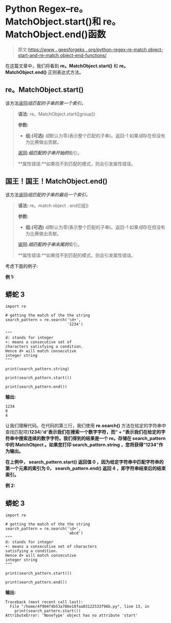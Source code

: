 # Python Regex–re。MatchObject.start()和 re。MatchObject.end()函数

> 原文:[https://www . geesforgeks . org/python-regex-re-match object-start-and-re-match object-end-functions/](https://www.geeksforgeeks.org/python-regex-re-matchobject-start-and-re-matchobject-end-functions/)

在这篇文章中，我们将看到 **re。MatchObject.start()** 和 **re。MatchObject.end()** 正则表达式方法。

## re。MatchObject.start()

该方法返回*组匹配的子串的第一个索引。*

> **语法:** re。MatchObject.start([group])
> 
> **参数:**
> 
> *   **组:(可选)** *组*默认为零(表示整个匹配的子串)。返回-1 如果*组*存在但没有为比赛做出贡献。
> 
> **返回:*组匹配的子串开始的***索引。
> 
> **属性错误:**如果找不到匹配的模式，则会引发属性错误。

## 国王！国王！MatchObject.end()

该方法返回*组匹配的子串的最后一个索引。*

> **语法:** re。match object . end([组])
> 
> **参数:**
> 
> *   **组:(可选)** *组*默认为零(表示整个匹配的子串)。返回-1 如果*组*存在但没有为比赛做出贡献。
> 
> **返回:*组匹配的子串末尾的***索引。
> 
> **属性错误:**如果找不到匹配的模式，则会引发属性错误。

考虑下面的例子:

**例 1:**

## 蟒蛇 3

```
import re

# getting the match of the the string
search_pattern = re.search('\d+',
                           '1234')

""" 
d: stands for integer
+: means a consecutive set of 
characters satisfying a condition. 
Hence d+ will match consecutive 
integer string 
"""

print(search_pattern.string)

print(search_pattern.start())

print(search_pattern.end())
```

**输出:**

```
1234
0
4
```

让我们理解代码。在代码的第三行，我们使用 **re.search()** 方法在给定的字符串中查找匹配项(**1234**)“**d**“**表示我们在搜索一个数字字符，而“ **+** ”表示我们在给定的字符串中搜索连续的数字字符。我们得到的结果是一个 **re。存储在 search_pattern 中的 MatchObject** 。如果您打印 **search_pattern.string** ，您将获得“1234”作为输出。**

**在上例中， **search_pattern.start()** 返回值 **0** ，因为给定字符串中匹配字符串的第一个元素的索引为 0， **search_pattern.end()** 返回 **4** ，即字符串结束后的结束索引。**

****例 2:****

## **蟒蛇 3**

```
import re

# getting the match of the the string
search_pattern = re.search('\d+',
                           'abcd')
""" 
d: stands for integer
+: means a consecutive set of characters 
satisfying a condition. 
Hence d+ will match consecutive 
integer string 
"""

print(search_pattern.start())

print(search_pattern.end())
```

****输出:****

```
Traceback (most recent call last):
  File "/home/4f904f4b53a786e10faa03122533f96b.py", line 13, in 
    print(search_pattern.start())
AttributeError: 'NoneType' object has no attribute 'start' 
```